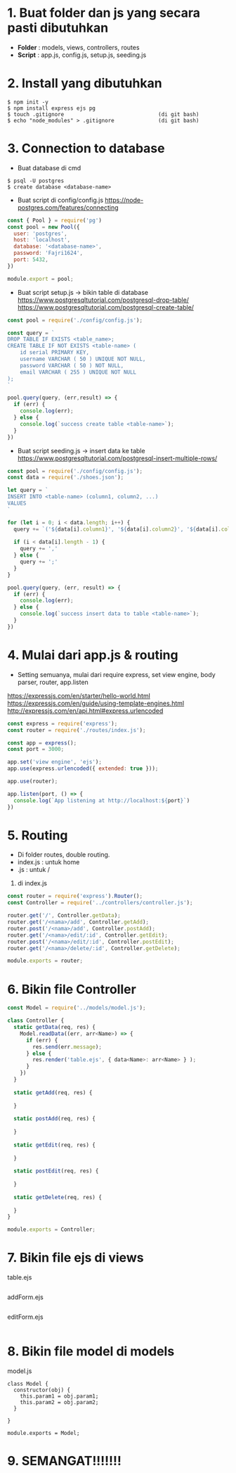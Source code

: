 # 1. Buat folder dan js yang secara pasti dibutuhkan
- **Folder** : models, views, controllers, routes
- **Script** : app.js, config.js, setup.js, seeding.js

# 2. Install yang dibutuhkan
```
$ npm init -y
$ npm install express ejs pg
$ touch .gitignore                              (di git bash)
$ echo "node_modules" > .gitignore              (di git bash)
```

# 3. Connection to database
- Buat database di cmd
```
$ psql -U postgres
$ create database <database-name>
```
- Buat script di config/config.js
https://node-postgres.com/features/connecting
```js
const { Pool } = require('pg')
const pool = new Pool({
  user: 'postgres',
  host: 'localhost',
  database: '<database-name>',
  password: 'Fajri1624',
  port: 5432,
})

module.export = pool;
```

- Buat script setup.js -> bikin table di database
https://www.postgresqltutorial.com/postgresql-drop-table/
https://www.postgresqltutorial.com/postgresql-create-table/
```js
const pool = require('./config/config.js');

const query = `
DROP TABLE IF EXISTS <table_name>; 
CREATE TABLE IF NOT EXISTS <table-name> (
	id serial PRIMARY KEY,
	username VARCHAR ( 50 ) UNIQUE NOT NULL,
	password VARCHAR ( 50 ) NOT NULL,
	email VARCHAR ( 255 ) UNIQUE NOT NULL
);
`

pool.query(query, (err,result) => {
  if (err) {
    console.log(err);
  } else {
    console.log(`success create table <table-name>`);
  }
})
```

- Buat script seeding.js -> insert data ke table
https://www.postgresqltutorial.com/postgresql-insert-multiple-rows/
```js
const pool = require('./config/config.js');
const data = require('./shoes.json');

let query = `
INSERT INTO <table-name> (column1, column2, ...)
VALUES
`

for (let i = 0; i < data.length; i++) {
  query += `('${data[i].column1}', '${data[i].column2}', '${data[i].column3}')`;
  
  if (i < data[i].length - 1) {
    query += ','
  } else {
    query += ';'
  }
}

pool.query(query, (err, result) => {
  if (err) {
    console.log(err);
  } else {
    console.log(`success insert data to table <table-name>`);
  }
})

```

# 4. Mulai dari app.js & routing
- Setting semuanya, mulai dari require express, set view engine, body parser, router, app.listen

https://expressjs.com/en/starter/hello-world.html
https://expressjs.com/en/guide/using-template-engines.html
http://expressjs.com/en/api.html#express.urlencoded

```js
const express = require('express');
const router = require('./routes/index.js');

const app = express();
const port = 3000;

app.set('view engine', 'ejs');
app.use(express.urlencoded({ extended: true }));

app.use(router);

app.listen(port, () => {
  console.log(`App listening at http://localhost:${port}`)
})
```

# 5. Routing
- Di folder routes, double routing.
- index.js : untuk home
- <nama>.js : untuk /<nama>

1. di index.js
```js
const router = require('express').Router();
const Controller = require('../controllers/controller.js');

router.get('/', Controller.getData);
router.get('/<nama>/add', Controller.getAdd);
router.post('/<nama>/add', Controller.postAdd);
router.get('/<nama>/edit/:id', Controller.getEdit);
router.post('/<nama>/edit/:id', Controller.postEdit);
router.get('/<nama>/delete/:id', Controller.getDelete);

module.exports = router;
```

# 6. Bikin file Controller
```js
const Model = require('../models/model.js');

class Controller {
  static getData(req, res) {
    Model.readData((err, arr<Name>) => {
      if (err) {
        res.send(err.message);
      } else {
        res.render('table.ejs', { data<Name>: arr<Name> } );
      }
    })
  }
  
  static getAdd(req, res) {
  
  }
  
  static postAdd(req, res) {
  
  }
  
  static getEdit(req, res) {
  
  }
  
  static postEdit(req, res) {
  
  }
  
  static getDelete(req, res) {
  
  }
}

module.exports = Controller;
```

# 7. Bikin file ejs di views

table.ejs
```js

```

addForm.ejs
```js

```

editForm.ejs
```js

```

# 8. Bikin file model di models

model.js
```
class Model {
  constructor(obj) {
    this.param1 = obj.param1;
    this.param2 = obj.param2;
  }

}

module.exports = Model;
```

# 9. SEMANGAT!!!!!!!
